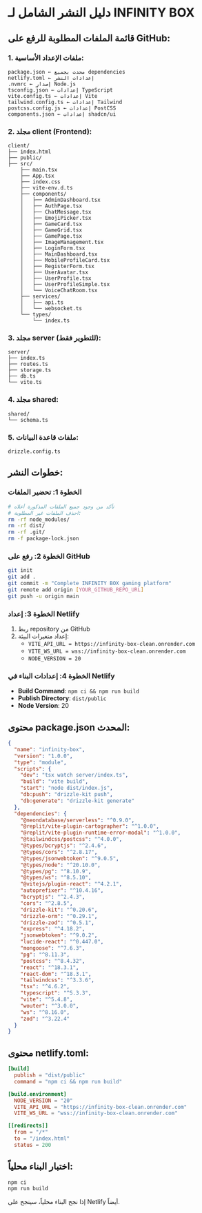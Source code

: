 # دليل النشر الشامل لـ INFINITY BOX

## قائمة الملفات المطلوبة للرفع على GitHub:

### 1. ملفات الإعداد الأساسية:
```
package.json ← محدث بجميع dependencies
netlify.toml ← إعدادات النشر
.nvmrc ← إصدار Node.js
tsconfig.json ← إعدادات TypeScript
vite.config.ts ← إعدادات Vite
tailwind.config.ts ← إعدادات Tailwind
postcss.config.js ← إعدادات PostCSS
components.json ← إعدادات shadcn/ui
```

### 2. مجلد client (Frontend):
```
client/
├── index.html
├── public/
├── src/
    ├── main.tsx
    ├── App.tsx
    ├── index.css
    ├── vite-env.d.ts
    ├── components/
    │   ├── AdminDashboard.tsx
    │   ├── AuthPage.tsx
    │   ├── ChatMessage.tsx
    │   ├── EmojiPicker.tsx
    │   ├── GameCard.tsx
    │   ├── GameGrid.tsx
    │   ├── GamePage.tsx
    │   ├── ImageManagement.tsx
    │   ├── LoginForm.tsx
    │   ├── MainDashboard.tsx
    │   ├── MobileProfileCard.tsx
    │   ├── RegisterForm.tsx
    │   ├── UserAvatar.tsx
    │   ├── UserProfile.tsx
    │   ├── UserProfileSimple.tsx
    │   └── VoiceChatRoom.tsx
    ├── services/
    │   ├── api.ts
    │   └── websocket.ts
    └── types/
        └── index.ts
```

### 3. مجلد server (للتطوير فقط):
```
server/
├── index.ts
├── routes.ts
├── storage.ts
├── db.ts
└── vite.ts
```

### 4. مجلد shared:
```
shared/
└── schema.ts
```

### 5. ملفات قاعدة البيانات:
```
drizzle.config.ts
```

## خطوات النشر:

### الخطوة 1: تحضير الملفات
```bash
# تأكد من وجود جميع الملفات المذكورة أعلاه
# احذف الملفات غير المطلوبة:
rm -rf node_modules/
rm -rf dist/
rm -rf .git/
rm -f package-lock.json
```

### الخطوة 2: رفع على GitHub
```bash
git init
git add .
git commit -m "Complete INFINITY BOX gaming platform"
git remote add origin [YOUR_GITHUB_REPO_URL]
git push -u origin main
```

### الخطوة 3: إعداد Netlify
1. ربط repository من GitHub
2. إعداد متغيرات البيئة:
   - `VITE_API_URL = https://infinity-box-clean.onrender.com`
   - `VITE_WS_URL = wss://infinity-box-clean.onrender.com`
   - `NODE_VERSION = 20`

### الخطوة 4: إعدادات البناء في Netlify
- **Build Command**: `npm ci && npm run build`
- **Publish Directory**: `dist/public`
- **Node Version**: 20

## محتوى package.json المحدث:
```json
{
  "name": "infinity-box",
  "version": "1.0.0",
  "type": "module",
  "scripts": {
    "dev": "tsx watch server/index.ts",
    "build": "vite build",
    "start": "node dist/index.js",
    "db:push": "drizzle-kit push",
    "db:generate": "drizzle-kit generate"
  },
  "dependencies": {
    "@neondatabase/serverless": "^0.9.0",
    "@replit/vite-plugin-cartographer": "^1.0.0",
    "@replit/vite-plugin-runtime-error-modal": "^1.0.0",
    "@tailwindcss/postcss": "^4.0.0",
    "@types/bcryptjs": "^2.4.6",
    "@types/cors": "^2.8.17",
    "@types/jsonwebtoken": "^9.0.5",
    "@types/node": "^20.10.0",
    "@types/pg": "^8.10.9",
    "@types/ws": "^8.5.10",
    "@vitejs/plugin-react": "^4.2.1",
    "autoprefixer": "^10.4.16",
    "bcryptjs": "^2.4.3",
    "cors": "^2.8.5",
    "drizzle-kit": "^0.20.6",
    "drizzle-orm": "^0.29.1",
    "drizzle-zod": "^0.5.1",
    "express": "^4.18.2",
    "jsonwebtoken": "^9.0.2",
    "lucide-react": "^0.447.0",
    "mongoose": "^7.6.3",
    "pg": "^8.11.3",
    "postcss": "^8.4.32",
    "react": "^18.3.1",
    "react-dom": "^18.3.1",
    "tailwindcss": "^3.3.6",
    "tsx": "^4.6.2",
    "typescript": "^5.3.3",
    "vite": "^5.4.8",
    "wouter": "^3.0.0",
    "ws": "^8.16.0",
    "zod": "^3.22.4"
  }
}
```

## محتوى netlify.toml:
```toml
[build]
  publish = "dist/public"
  command = "npm ci && npm run build"

[build.environment]
  NODE_VERSION = "20"
  VITE_API_URL = "https://infinity-box-clean.onrender.com"
  VITE_WS_URL = "wss://infinity-box-clean.onrender.com"

[[redirects]]
  from = "/*"
  to = "/index.html"
  status = 200
```

## اختبار البناء محلياً:
```bash
npm ci
npm run build
```

إذا نجح البناء محلياً، سينجح على Netlify أيضاً.